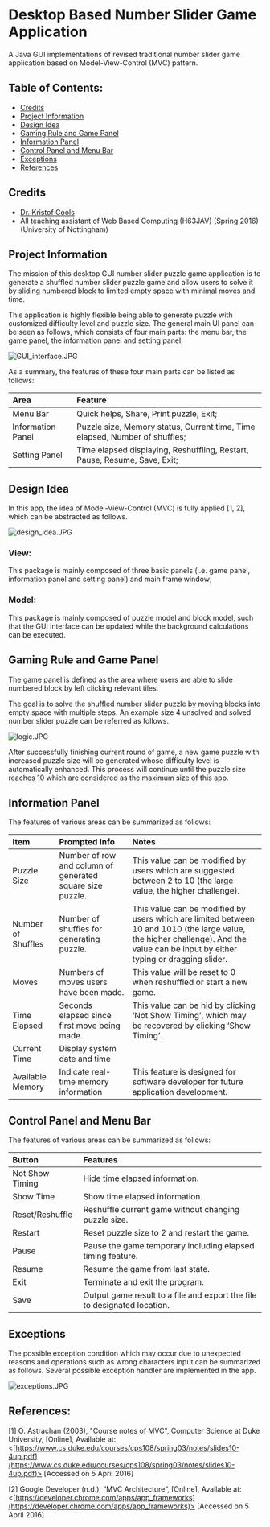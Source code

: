 # Desktop Based Number Slider Game Application
A Java GUI implementations of revised traditional number slider game application based on Model-View-Control (MVC) pattern.

## Table of Contents:
* [Credits](https://bitbucket.org/chenchenece/number-slider-puzzle-game-app/overview#markdown-header-credits)
* [Project Information](https://bitbucket.org/chenchenece/number-slider-puzzle-game-app/overview#markdown-header-project-information)
* [Design Idea](https://bitbucket.org/chenchenece/number-slider-puzzle-game-app/overview#markdown-header-design-idea)
* [Gaming Rule and Game Panel](https://bitbucket.org/chenchenece/number-slider-puzzle-game-app/overview#markdown-header-gaming-rule-and-game-panel)
* [Information Panel](https://bitbucket.org/chenchenece/number-slider-puzzle-game-app/overview#markdown-header-information-panel)
* [Control Panel and Menu Bar](https://bitbucket.org/chenchenece/number-slider-puzzle-game-app/overview#markdown-header-control-panel-and-menu-bar)
* [Exceptions](https://bitbucket.org/chenchenece/number-slider-puzzle-game-app/overview#markdown-header-exceptions)
* [References](https://bitbucket.org/chenchenece/number-slider-puzzle-game-app/overview#markdown-header-references)

## Credits

* [Dr. Kristof Cools](http://www.nottingham.ac.uk/engineering/departments/eee/people/kristof.cools) 
* All teaching assistant of Web Based Computing (H63JAV) (Spring 2016) (University of Nottingham)

## Project Information

The mission of this desktop GUI number slider puzzle game application is to generate a shuffled number slider puzzle game and allow users to solve it by sliding numbered block to limited empty space with minimal moves and time. 

This application is highly flexible being able to generate puzzle with customized difficulty level and puzzle size. The general main UI panel can be seen as follows, which consists of four main parts: the menu bar, the game panel, the information panel and setting panel.

![GUI_interface.JPG](https://bitbucket.org/repo/nLdgk7/images/1887326757-GUI_interface.JPG)

As a summary, the features of these four main parts can be listed as follows:

Area                  | Feature 
:-----                | :-----
Menu Bar              | Quick helps, Share, Print puzzle, Exit;
Information Panel     | Puzzle size, Memory status, Current time, Time elapsed, Number of shuffles;  
Setting Panel         | Time elapsed displaying, Reshuffling, Restart, Pause, Resume, Save, Exit;

## Design Idea

In this app, the idea of Model-View-Control (MVC) is fully applied [1, 2], which can be abstracted as follows.

![design_idea.JPG](https://bitbucket.org/repo/nLdgk7/images/4131596285-design_idea.JPG)

### View:

This package is mainly composed of three basic panels (i.e. game panel, information panel and setting panel) and main frame window; 

### Model:

This package is mainly composed of puzzle model and block model, such that the GUI interface can be updated while the background calculations can be executed.

## Gaming Rule and Game Panel

The game panel is defined as the area where users are able to slide numbered block by left clicking relevant tiles.

The goal is to solve the shuffled number slider puzzle by moving blocks into empty space with multiple steps. An example size 4 unsolved and solved number slider puzzle can be referred as follows.

![logic.JPG](https://bitbucket.org/repo/nLdgk7/images/3676167309-logic.JPG)

After successfully finishing current round of game, a new game puzzle with increased puzzle size will be generated whose difficulty level is automatically enhanced. This process will continue until the puzzle size reaches 10 which are considered as the maximum size of this app.

## Information Panel

The features of various areas can be summarized as follows:

Item         | Prompted Info   | Notes 
:---------   | :-----          |:-----
Puzzle Size  | Number of row and column of generated square size puzzle. | This value can be modified by users which are suggested between 2 to 10 (the large value, the higher challenge).
Number of Shuffles     | Number of shuffles for generating puzzle.  | This value can be modified by users which are limited between 10 and 1010 (the large value, the higher challenge). And the value can be input by either typing or dragging slider.
Moves        | Numbers of moves users have been made.  |This value will be reset to 0 when reshuffled or start a new game.
Time Elapsed | Seconds elapsed since first move being made. | This value can be hid by clicking ‘Not Show Timing’, which may be recovered by clicking ‘Show Timing’.
Current Time | Display system date and time |
Available Memory | Indicate real-time memory information | This feature is designed for software developer for future application development.

## Control Panel and Menu Bar

The features of various areas can be summarized as follows:

Button           | Features   
:---------       | :----- 
Not Show Timing  |  Hide time elapsed information. 
Show Time        |   Show time elapsed information.
Reset/Reshuffle  |     Reshuffle current game without changing puzzle size.
Restart          | Reset puzzle size to 2 and restart the game.
Pause            |Pause the game temporary including elapsed timing feature.
Resume           |Resume the game from last state.
Exit             |Terminate and exit the program.
Save             |Output game result to a file and export the file to designated location.

## Exceptions

The possible exception condition which may occur due to unexpected reasons and operations such as wrong characters input can be summarized as follows. Several possible exception handler are implemented in the app.

![exceptions.JPG](https://bitbucket.org/repo/nLdgk7/images/278871972-exceptions.JPG)

## References:

[1] O. Astrachan (2003), "Course notes of MVC", Computer Science at Duke University, [Online], Available at: <[https://www.cs.duke.edu/courses/cps108/spring03/notes/slides10-4up.pdf](https://www.cs.duke.edu/courses/cps108/spring03/notes/slides10-4up.pdf)> [Accessed on 5 April 2016] 

[2] Google Developer (n.d.), “MVC Architecture”, [Online], Available at: <[https://developer.chrome.com/apps/app_frameworks](https://developer.chrome.com/apps/app_frameworks)> [Accessed on 5 April 2016]